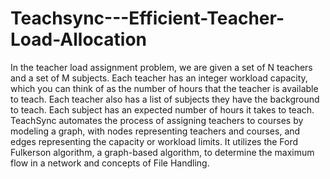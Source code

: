 # Teachsync---Efficient-Teacher-Load-Allocation
In the teacher load assignment problem, we are given a set of N teachers and a set of M subjects. Each teacher has an integer workload capacity, which you can think of as the number of hours that the teacher is available to teach. Each teacher also has a list of subjects they have the background to teach. Each subject has an expected number of hours it takes to teach.
TeachSync automates the process of assigning teachers to courses by modeling a graph, with nodes representing teachers and courses, and edges representing the capacity or workload limits. 
It utilizes the Ford Fulkerson algorithm, a graph-based algorithm, to determine the maximum flow in a network and concepts of File Handling.
